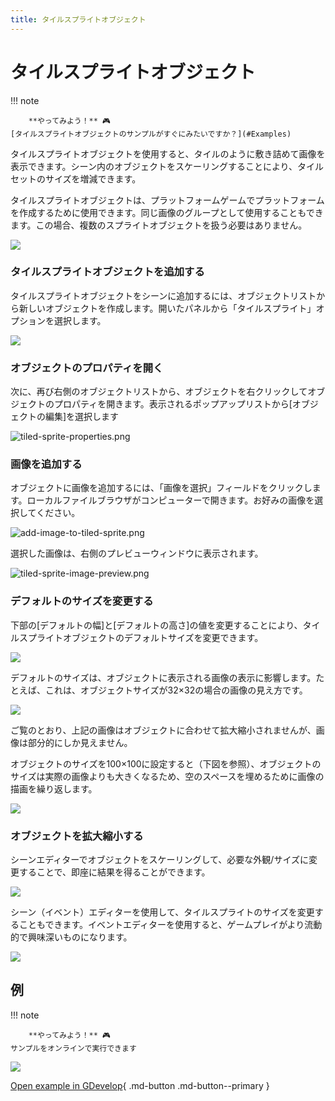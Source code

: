 ```yaml
---
title: タイルスプライトオブジェクト
---
```

# タイルスプライトオブジェクト

!!! note

        **やってみよう！** 🎮
    [タイルスプライトオブジェクトのサンプルがすぐにみたいですか？](#Examples)

タイルスプライトオブジェクトを使用すると、タイルのように敷き詰めて画像を表示できます。シーン内のオブジェクトをスケーリングすることにより、タイルセットのサイズを増減できます。

タイルスプライトオブジェクトは、プラットフォームゲームでプラットフォームを作成するために使用できます。同じ画像のグループとして使用することもできます。この場合、複数のスプライトオブジェクトを扱う必要はありません。

![](/gdevelop5/objects/tiled-sprite-object.png)

### タイルスプライトオブジェクトを追加する

タイルスプライトオブジェクトをシーンに追加するには、オブジェクトリストから新しいオブジェクトを作成します。開いたパネルから「タイルスプライト」オプションを選択します。

![](/gdevelop5/objects/add-tiled-sprite-object.png)

### オブジェクトのプロパティを開く

次に、再び右側のオブジェクトリストから、オブジェクトを右クリックしてオブジェクトのプロパティを開きます。表示されるポップアップリストから\[オブジェクトの編集\]を選択します

![tiled-sprite-properties.png](/gdevelop5/objects/tiled-sprite-properties.png)

### 画像を追加する

オブジェクトに画像を追加するには、「画像を選択」フィールドをクリックします。ローカルファイルブラウザがコンピューターで開きます。お好みの画像を選択してください。

![add-image-to-tiled-sprite.png](/gdevelop5/objects/add-image-to-tiled-sprite.png)

選択した画像は、右側のプレビューウィンドウに表示されます。

![tiled-sprite-image-preview.png](/gdevelop5/objects/tiled-sprite-image-preview.png)

### デフォルトのサイズを変更する

下部の\[デフォルトの幅\]と\[デフォルトの高さ\]の値を変更することにより、タイルスプライトオブジェクトのデフォルトサイズを変更できます。

![](/gdevelop5/objects/tiled-sprite-default-size.png)

デフォルトのサイズは、オブジェクトに表示される画像の表示に影響します。たとえば、これは、オブジェクトサイズが32×32の場合の画像の見え方です。

![](/gdevelop5/objects/tiled-sprite-3232.png)

ご覧のとおり、上記の画像はオブジェクトに合わせて拡大縮小されませんが、画像は部分的にしか見えません。

オブジェクトのサイズを100×100に設定すると（下図を参照）、オブジェクトのサイズは実際の画像よりも大きくなるため、空のスペースを埋めるために画像の描画を繰り返します。

![](/gdevelop5/objects/tiled-sprite-100100.png)

### オブジェクトを拡大縮小する

シーンエディターでオブジェクトをスケーリングして、必要な外観/サイズに変更することで、即座に結果を得ることができます。

![](/gdevelop5/objects/scale-tiled-sprite.png)

シーン（イベント）エディターを使用して、タイルスプライトのサイズを変更することもできます。イベントエディターを使用すると、ゲームプレイがより流動的で興味深いものになります。

![](/gdevelop5/objects/scaleasprite.png)

## 例

!!! note

        **やってみよう！** 🎮
    サンプルをオンラインで実行できます

[![](/gdevelop5/behaviors/platformerbehavior.png)](https://editor.gdevelop.io/?project=example://platformer)

[Open example in GDevelop](https://editor.gdevelop.io/?project=example://platformer){ .md-button .md-button--primary }
